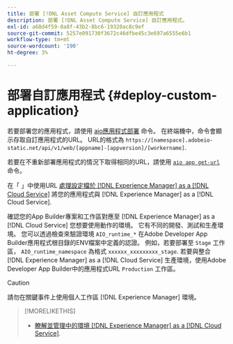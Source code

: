 ```yaml
---
title: 部署 [!DNL Asset Compute Service] 自訂應用程式
description: 部署 [!DNL Asset Compute Service] 自訂應用程式。
exl-id: a68d4f59-8a8f-43b2-8bc6-19320ac8c9ef
source-git-commit: 5257e091730f3672c46dfbe45c3e697a6555e6b1
workflow-type: tm+mt
source-wordcount: '190'
ht-degree: 3%

---
```


# 部署自訂應用程式 {#deploy-custom-application}

若要部署您的應用程式，請使用 [aio應用程式部署](https://github.com/adobe/aio-cli#aio-appdeploy) 命令。 在終端機中，命令會顯示存取自訂應用程式的URL。 URL的格式為 `https://[namespace].adobeio-static.net/api/v1/web/[appname]-[appversion]/[workername]`.

若要在不重新部署應用程式的情況下取得相同的URL，請使用 [`aio app get-url`](https://github.com/adobe/aio-cli#aio-app-get-url-action) 命令。

在「 」中使用URL [處理設定檔於 [!DNL Experience Manager] as a [!DNL Cloud Service]](https://experienceleague.adobe.com/docs/experience-manager-cloud-service/assets/manage/asset-microservices-configure-and-use.html) 將您的應用程式與 [!DNL Experience Manager] as a [!DNL Cloud Service].

確認您的App Builder專案和工作區對應至 [!DNL Experience Manager] as a [!DNL Cloud Service] 您想要使用動作的環境。 它有不同的開發、測試和生產環境。 您可以透過檢查來驗證環境 `AIO_runtime_*` 在Adobe Developer App Builder應用程式根目錄的ENV檔案中定義的認證。 例如，若要部署至 `Stage` 工作區， `AIO_runtime_namespace` 為格式 `xxxxxx_xxxxxxxxx_stage`. 若要與整合 [!DNL Experience Manager] as a [!DNL Cloud Service] 生產環境，使用Adobe Developer App Builder中的應用程式URL `Production` 工作區。

>[!CAUTION]
>
>請勿在關鍵事件上使用個人工作區 [!DNL Experience Manager] 環境。

>[!MORELIKETHIS]
>
>* [瞭解並管理中的環境 [!DNL Experience Manager] as a [!DNL Cloud Service]](https://experienceleague.adobe.com/docs/experience-manager-cloud-service/implementing/using-cloud-manager/manage-environments.html).
